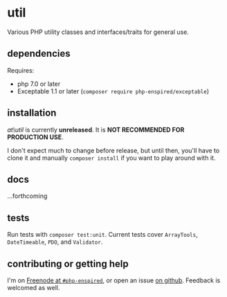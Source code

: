 util
====

Various PHP utility classes and interfaces/traits for general use.

dependencies
------------

Requires:

* php 7.0 or later
* Exceptable 1.1 or later (`composer require php-enspired/exceptable`)

installation
------------

_at\util_ is currently **unreleased**.  It is **NOT RECOMMENDED FOR PRODUCTION USE**.

I don't expect much to change before release, but until then, you'll have to clone it and manually `composer install` if you want to play around with it.

docs
----

…forthcoming

tests
-----

Run tests with `composer test:unit`.  Current tests cover `ArrayTools`, `DateTimeable`, `PDO`, and `Validator`.

contributing or getting help
----------------------------

I'm on [Freenode at `#php-enspired`](http://webchat.freenode.net?channels=%23php-enspired&uio=d4), or open an issue [on github](https://github.com/php-enspired/util/issues).  Feedback is welcomed as well.
